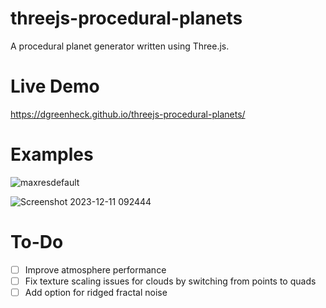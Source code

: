 # threejs-procedural-planets

A procedural planet generator written using Three.js.

# Live Demo

https://dgreenheck.github.io/threejs-procedural-planets/

# Examples

![maxresdefault](https://github.com/dgreenheck/threejs-procedural-planets/assets/3814912/6072cd55-5015-4b0b-a8f5-f32197141187)

![Screenshot 2023-12-11 092444](https://github.com/dgreenheck/threejs-procedural-planets/assets/3814912/8d3de1e3-b339-4f22-8276-41ddbe55da4d)

# To-Do

- [ ] Improve atmosphere performance
- [ ] Fix texture scaling issues for clouds by switching from points to quads
- [ ] Add option for ridged fractal noise
